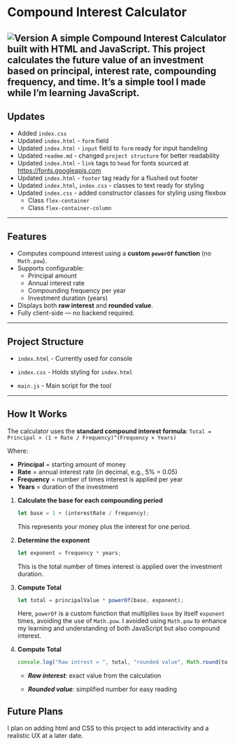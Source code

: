 # Compound Interest Calculator 
![Version](https://img.shields.io/badge/version-1.0.1-blue)
A simple **Compound Interest Calculator** built with HTML and JavaScript. This project calculates the future value of an investment based on principal, interest rate, compounding frequency, and time. It’s a simple tool I made while I’m learning JavaScript.   
---
## Updates

- Added `index.css`
- Updated `index.html` - `form` field 
- Updated `index.html` - `input` field to `form` ready for input handeling
- Updated `readme.md` - changed `project structure` for better readability
- Updated `index.html` - `link` tags to `head` for fonts sourced at https://fonts.googleapis.com
- Updated `index.html` - `footer` tag ready for a flushed out footer 
- Updated `index.html`, `index.css` - classes to text ready for styling 
- Updated `index.css` - added constructor classes for styling using flexbox
	- Class `flex-container`
	- Class `flex-container-column`


---

## Features

- Computes compound interest using a **custom `powerOf` function** (no `Math.pow`).  
- Supports configurable:
  - Principal amount  
  - Annual interest rate  
  - Compounding frequency per year  
  - Investment duration (years)  
- Displays both **raw interest** and **rounded value**.  
- Fully client-side — no backend required.  

---

## Project Structure
- `index.html` - Currently used for console

- `index.css` - Holds styling for `index.html`

- `main.js` - Main script for the tool

---
## How It Works

The calculator uses the **standard compound interest formula**:
`Total = Principal × (1 + Rate / Frequency)^(Frequency × Years)`

Where:  
- **Principal** = starting amount of money  
- **Rate** = annual interest rate (in decimal, e.g., 5% = 0.05)  
- **Frequency** = number of times interest is applied per year  
- **Years** = duration of the investment

1. **Calculate the base for each compounding period**  
    ```javascript
    let base = 1 + (interestRate / frequency);
    ```
	This represents your money plus the interest for one 		period.

2. **Determine the exponent** 
	```javascript
	let exponent = frequency * years;
	```
	This is the total number of times interest is applied over the investment duration.

3. **Compute Total** 
	```javascript
	let total = principalValue * powerOf(base, exponent);
	```
	Here, `powerOf` is a custom function that multiplies `base` by itself `exponent` times, avoiding the use of `Math.pow`. I avoided using `Math.pow` to enhance my learning and understanding of both JavaScript but also compound interest. 

4. **Compute Total** 
	```javascript
	console.log("Raw intrest = ", total, "rounded value", Math.round(total));
	```
	-   ***Raw interest***: exact value from the calculation
    
	-   ***Rounded value***: simplified number for easy reading

## Future Plans

I plan on adding html and CSS to this project to add interactivity and a realistic UX at a later date. 